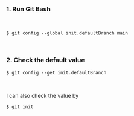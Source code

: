 
### 1. Run **Git Bash**

<br>

```gitbash
$ git config --global init.defaultBranch main
```

<br>

### 2. Check the default value

```gitbash
$ git config --get init.defaultBranch
```

<br>

I can also check the value by 
```
$ git init
```

<br>